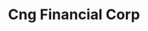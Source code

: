 ---
title: Cng Financial Corp
slug: cng-financial-corp
updated-on: '2024-05-30T13:44:31.749Z'
created-on: '2024-05-30T13:41:46.671Z'
published-on: '2024-05-30T13:54:32.469Z'
f_city-state-2:
- cms/city/lawndale-ca.md
- cms/city/hayward-ca.md
- cms/city/merced-ca.md
- cms/city/newark-ca.md
- cms/city/franklin-in.md
- cms/city/mason-oh.md
- cms/city/lufkin-tx.md
- cms/city/harbor-city-ca.md
f_locations:
- cms/payday-loan/cng-financial-corp-15100.md
- cms/payday-loan/cng-financial-corp-15101.md
- cms/payday-loan/cng-financial-corp-15102.md
- cms/payday-loan/cng-financial-corp-15103.md
- cms/payday-loan/cng-financial-corp-15104.md
- cms/payday-loan/cng-financial-corp-15105.md
- cms/payday-loan/cng-financial-corp-15106.md
- cms/payday-loan/cng-financial-corp-15107.md
f_states:
- cms/state/california.md
- cms/state/indiana.md
- cms/state/ohio.md
- cms/state/texas.md
layout: '[company].html'
tags: company
---